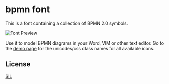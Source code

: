 # bpmn font

This is a font containing a collection of BPMN 2.0 symbols.


![Font Preview](https://github.com/bpmn-io/bpmn-font/blob/master/docs/symbols.png)

Use it to model BPMN diagrams in your Word, VIM or other text editor. Go to the [demo page](https://cdn.rawgit.com/bpmn-io/bpmn-font/master/dist/demo.html) for the unicodes/css class names for all available icons.


## License

[SIL](http://scripts.sil.org/cms/scripts/page.php?item_id=OFL_web)